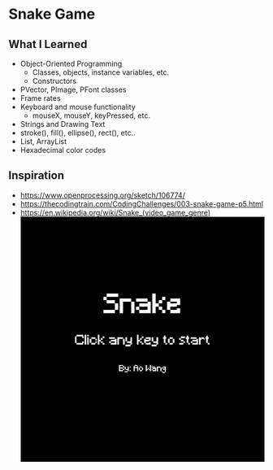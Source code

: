 # Snake Game
## What I Learned
* Object-Oriented Programming
  * Classes, objects, instance variables, etc.
  * Constructors
* PVector, PImage, PFont classes
* Frame rates
* Keyboard and mouse functionality
  * mouseX, mouseY, keyPressed, etc.
* Strings and Drawing Text
* stroke(), fill(),  ellipse(), rect(), etc..
* List, ArrayList
* Hexadecimal color codes

## Inspiration
* https://www.openprocessing.org/sketch/106774/
* https://thecodingtrain.com/CodingChallenges/003-snake-game-p5.html 
* https://en.wikipedia.org/wiki/Snake_(video_game_genre)
![snake game](snake.gif)
